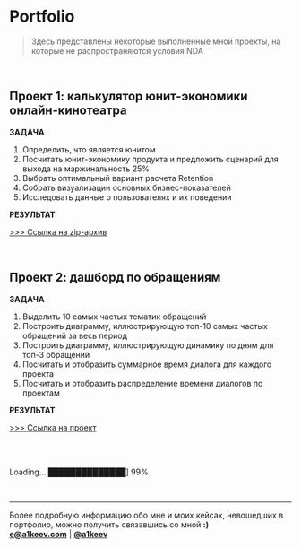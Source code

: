 # Portfolio

> Здесь представлены некоторые выполненные мной проекты, на которые не распространяются условия NDA

<br>

## Проект 1: калькулятор юнит-экономики онлайн-кинотеатра
**<p>ЗАДАЧА<p>**
<ol>
  <li>Определить, что является юнитом</li>
  <li>Посчитать юнит-экономику продукта и предложить сценарий для выхода на маржинальность 25%</li>
  <li>Выбрать оптимальный вариант расчета Retention</li>
  <li>Собрать визуализации основных бизнес-показателей</li>
  <li>Исследовать данные о пользователях и их поведении</li>
</ol>

**<p>РЕЗУЛЬТАТ<p>**
[>>> Ссылка на zip-архив](https://drive.google.com/file/d/1D_Sdv09RSwnzCGgmj45EjrBs8W3iqr6A)

<br>

## Проект 2: дашборд по обращениям
**<p>ЗАДАЧА<p>**
<ol>
  <li>Выделить 10 самых частых тематик обращений</li>
  <li>Построить диаграмму, иллюстрирующую топ-10 самых частых обращений за весь период</li>
  <li>Построить диаграмму, иллюстрирующую динамику по дням для топ-3 обращений</li>
  <li>Посчитать и отобразить суммарное время диалога для каждого проекта</li>
  <li>Посчитать и отобразить распределение времени диалогов по проектам</li>
</ol>

**<p>РЕЗУЛЬТАТ<p>**
[>>> Ссылка на проект](https://github.com/a1keev/portfolio/tree/main/excel_dashboard)

<br>
<br>

Loading… ██████████████] 99%

<br>

---

Более подробную информацию обо мне и моих кейсах, невошедших в портфолио, можно получить связавшись со мной **:)**<br>
**e@a1keev.com**  |  [**@a1keev**](https://t.me/@a1keev)
